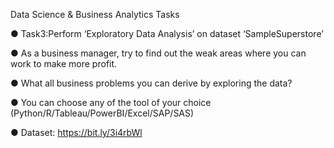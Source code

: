 Data Science & Business Analytics Tasks

● Task3:Perform ‘Exploratory Data Analysis’ on dataset ‘SampleSuperstore’ 

● As a business manager, try to find out the weak areas where you can
work to make more profit.

● What all business problems you can derive by exploring the data?

● You can choose any of the tool of your choice
(Python/R/Tableau/PowerBI/Excel/SAP/SAS)

● Dataset: https://bit.ly/3i4rbWl
